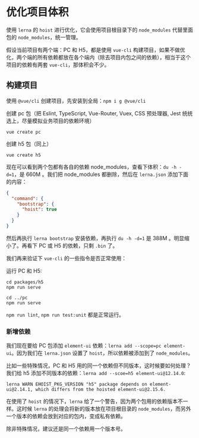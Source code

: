 # 优化项目体积

使用 `lerna` 的 `hoist` 进行优化，它会使用项目根目录下的 `node_modules` 代替里面包的 `node_modules`，统一管理。

假设当前项目有两个端：PC 和 H5，都是使用 `vue-cli` 构建项目，如果不做优化，两个端的所有依赖都放在各个端内（除去项目内包之间的依赖），相当于这个项目的依赖有两套 `vue-cli`，那体积会不少。

## 构建项目

使用 `@vue/cli` 创建项目，先安装到全局：`npm i g @vue/cli`

创建 pc 包（把 Eslint, TypeScript, Vue-Router, Vuex, CSS 预处理器, Jest 统统选上，尽量模拟业务项目的依赖环境）

`vue create pc`

创建 h5 包（同上）

`vue create h5`

现在可以看到两个包都有各自的依赖 node_modules，查看下体积：`du -h -d=1`，是 660M 。我们把 node_modules 都删除，然后在 `lerna.json` 添加下面的内容：

```json
{
  "command": {
    "bootstrap": {
      "hoist": true
    }
  }
}
```

然后再执行 `lerna bootstrap` 安装依赖，再执行 `du -h -d=1` 是 388M 。明显缩小了。再看下 PC 或 H5 的依赖，只剩 `.bin` 了。

我们再来验证下 `vue-cli` 的一些指令是否正常使用：

运行 PC 和 H5:

```shell
cd packages/h5
npm run serve

cd ../pc
npm run serve
```

`npm run lint`, `npm run test:unit` 都是正常运行。

### 新增依赖

我们现在要给 PC 包添加 `element-ui` 依赖：`lerna add --scope=pc element-ui`。因为我们在 `lerna.json` 设置了 `hoist`，所以依赖被添加到了 `node_modules`。

比如一些特殊情况，PC 和 H5 用的同一个依赖但不同版本，这时候要如何处理？我们给 h5 添加不同版本的依赖：`lerna add --scoe=h5 element-ui@12.14.0`:

```shell
lerna WARN EHOIST_PKG_VERSION "h5" package depends on element-ui@2.14.1, which differs from the hoisted element-ui@2.15.6.
```

在使用了 `hoist` 的情况下，`lerna` 给了一个警告，因为两个包用的依赖版本不一样。这时候 `lerna` 的处理会将新的版本放在项目根目录的 `node_modules`，而另外一个版本的依赖会放到对应的包内，变成私有依赖。

除非特殊情况，建议还是同一个依赖用一个版本号。
